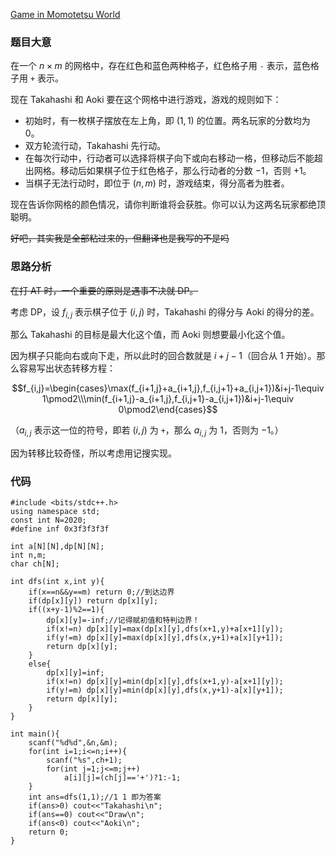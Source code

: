 [Game in Momotetsu World](https://www.luogu.com.cn/problem/AT_abc201_d)

### 题目大意

在一个 $n\times m$ 的网格中，存在红色和蓝色两种格子，红色格子用 `-` 表示，蓝色格子用 `+` 表示。

现在 Takahashi 和 Aoki 要在这个网格中进行游戏，游戏的规则如下：

- 初始时，有一枚棋子摆放在左上角，即 $(1,1)$ 的位置。两名玩家的分数均为 $0$。
- 双方轮流行动，Takahashi 先行动。
- 在每次行动中，行动者可以选择将棋子向下或向右移动一格，但移动后不能超出网格。移动后如果棋子位于红色格子，那么行动者的分数 $-1$，否则 $+1$。
- 当棋子无法行动时，即位于 $(n,m)$ 时，游戏结束，得分高者为胜者。

现在告诉你网格的颜色情况，请你判断谁将会获胜。你可以认为这两名玩家都绝顶聪明。

~~好吧，其实我是全部粘过来的，但翻译也是我写的不是吗~~

### 思路分析

~~在打 AT 时，一个重要的原则是遇事不决就 DP。~~

考虑 DP，设 $f_{i,j}$ 表示棋子位于 $(i,j)$ 时，Takahashi 的得分与 Aoki 的得分的差。

那么 Takahashi 的目标是最大化这个值，而 Aoki 则想要最小化这个值。

因为棋子只能向右或向下走，所以此时的回合数就是 $i+j-1$（回合从 $1$ 开始）。那么容易写出状态转移方程：

$$f_{i,j}=\begin{cases}\max(f_{i+1,j}+a_{i+1,j},f_{i,j+1}+a_{i,j+1})&i+j-1\equiv 1\pmod2\\\min(f_{i+1,j}-a_{i+1,j},f_{i,j+1}-a_{i,j+1})&i+j-1\equiv 0\pmod2\end{cases}$$

（$a_{i,j}$ 表示这一位的符号，即若 $(i,j)$ 为 `+`，那么 $a_{i,j}$ 为 $1$，否则为 $-1$。）

因为转移比较奇怪，所以考虑用记搜实现。

### 代码

```
#include <bits/stdc++.h>
using namespace std;
const int N=2020;
#define inf 0x3f3f3f3f

int a[N][N],dp[N][N];
int n,m;
char ch[N];

int dfs(int x,int y){
    if(x==n&&y==m) return 0;//到达边界
    if(dp[x][y]) return dp[x][y];
    if((x+y-1)%2==1){
        dp[x][y]=-inf;//记得赋初值和特判边界！
        if(x!=n) dp[x][y]=max(dp[x][y],dfs(x+1,y)+a[x+1][y]);
        if(y!=m) dp[x][y]=max(dp[x][y],dfs(x,y+1)+a[x][y+1]);
        return dp[x][y];
    }
    else{
        dp[x][y]=inf;
        if(x!=n) dp[x][y]=min(dp[x][y],dfs(x+1,y)-a[x+1][y]);
        if(y!=m) dp[x][y]=min(dp[x][y],dfs(x,y+1)-a[x][y+1]);
        return dp[x][y];
    }
}

int main(){
    scanf("%d%d",&n,&m);
    for(int i=1;i<=n;i++){
        scanf("%s",ch+1);
        for(int j=1;j<=m;j++)
            a[i][j]=(ch[j]=='+')?1:-1;
    }
    int ans=dfs(1,1);//1 1 即为答案
    if(ans>0) cout<<"Takahashi\n";
    if(ans==0) cout<<"Draw\n";
    if(ans<0) cout<<"Aoki\n";
    return 0;
}
```